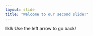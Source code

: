 ```yaml
---
layout: slide
title: "Welcome to our second slide!"
---
```

llklk
Use the left arrow to go back!



